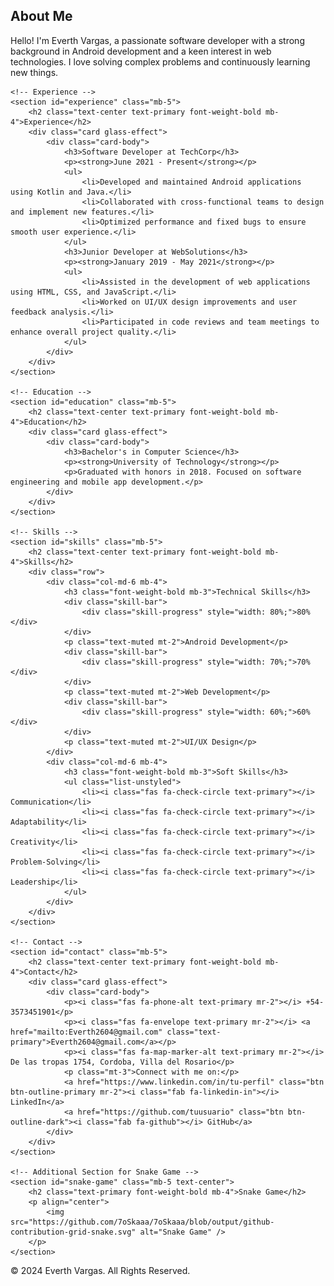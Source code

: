 <!-- Main Content -->
<main class="container my-5">
    <!-- About Me -->
    <section id="about" class="mb-5">
        <h2 class="text-center text-primary font-weight-bold mb-4">About Me</h2>
        <div class="card glass-effect">
            <div class="card-body">
                <p>Hello! I'm Everth Vargas, a passionate software developer with a strong background in Android development and a keen interest in web technologies. I love solving complex problems and continuously learning new things.</p>
            </div>
        </div>
    </section>

    <!-- Experience -->
    <section id="experience" class="mb-5">
        <h2 class="text-center text-primary font-weight-bold mb-4">Experience</h2>
        <div class="card glass-effect">
            <div class="card-body">
                <h3>Software Developer at TechCorp</h3>
                <p><strong>June 2021 - Present</strong></p>
                <ul>
                    <li>Developed and maintained Android applications using Kotlin and Java.</li>
                    <li>Collaborated with cross-functional teams to design and implement new features.</li>
                    <li>Optimized performance and fixed bugs to ensure smooth user experience.</li>
                </ul>
                <h3>Junior Developer at WebSolutions</h3>
                <p><strong>January 2019 - May 2021</strong></p>
                <ul>
                    <li>Assisted in the development of web applications using HTML, CSS, and JavaScript.</li>
                    <li>Worked on UI/UX design improvements and user feedback analysis.</li>
                    <li>Participated in code reviews and team meetings to enhance overall project quality.</li>
                </ul>
            </div>
        </div>
    </section>

    <!-- Education -->
    <section id="education" class="mb-5">
        <h2 class="text-center text-primary font-weight-bold mb-4">Education</h2>
        <div class="card glass-effect">
            <div class="card-body">
                <h3>Bachelor's in Computer Science</h3>
                <p><strong>University of Technology</strong></p>
                <p>Graduated with honors in 2018. Focused on software engineering and mobile app development.</p>
            </div>
        </div>
    </section>

    <!-- Skills -->
    <section id="skills" class="mb-5">
        <h2 class="text-center text-primary font-weight-bold mb-4">Skills</h2>
        <div class="row">
            <div class="col-md-6 mb-4">
                <h3 class="font-weight-bold mb-3">Technical Skills</h3>
                <div class="skill-bar">
                    <div class="skill-progress" style="width: 80%;">80%</div>
                </div>
                <p class="text-muted mt-2">Android Development</p>
                <div class="skill-bar">
                    <div class="skill-progress" style="width: 70%;">70%</div>
                </div>
                <p class="text-muted mt-2">Web Development</p>
                <div class="skill-bar">
                    <div class="skill-progress" style="width: 60%;">60%</div>
                </div>
                <p class="text-muted mt-2">UI/UX Design</p>
            </div>
            <div class="col-md-6 mb-4">
                <h3 class="font-weight-bold mb-3">Soft Skills</h3>
                <ul class="list-unstyled">
                    <li><i class="fas fa-check-circle text-primary"></i> Communication</li>
                    <li><i class="fas fa-check-circle text-primary"></i> Adaptability</li>
                    <li><i class="fas fa-check-circle text-primary"></i> Creativity</li>
                    <li><i class="fas fa-check-circle text-primary"></i> Problem-Solving</li>
                    <li><i class="fas fa-check-circle text-primary"></i> Leadership</li>
                </ul>
            </div>
        </div>
    </section>

    <!-- Contact -->
    <section id="contact" class="mb-5">
        <h2 class="text-center text-primary font-weight-bold mb-4">Contact</h2>
        <div class="card glass-effect">
            <div class="card-body">
                <p><i class="fas fa-phone-alt text-primary mr-2"></i> +54-3573451901</p>
                <p><i class="fas fa-envelope text-primary mr-2"></i> <a href="mailto:Everth2604@gmail.com" class="text-primary">Everth2604@gmail.com</a></p>
                <p><i class="fas fa-map-marker-alt text-primary mr-2"></i> De las tropas 1754, Cordoba, Villa del Rosario</p>
                <p class="mt-3">Connect with me on:</p>
                <a href="https://www.linkedin.com/in/tu-perfil" class="btn btn-outline-primary mr-2"><i class="fab fa-linkedin-in"></i> LinkedIn</a>
                <a href="https://github.com/tuusuario" class="btn btn-outline-dark"><i class="fab fa-github"></i> GitHub</a>
            </div>
        </div>
    </section>

    <!-- Additional Section for Snake Game -->
    <section id="snake-game" class="mb-5 text-center">
        <h2 class="text-primary font-weight-bold mb-4">Snake Game</h2>
        <p align="center">
            <img src="https://github.com/7oSkaaa/7oSkaaa/blob/output/github-contribution-grid-snake.svg" alt="Snake Game" />
        </p>
    </section>
</main>

<!-- Footer -->
<footer class="bg-white text-center py-4">
    <p class="mb-0">© 2024 Everth Vargas. All Rights Reserved.</p>
</footer>

<!-- Scripts -->
<script src="https://code.jquery.com/jquery-3.5.1.slim.min.js"></script>
<script src="https://cdn.jsdelivr.net/npm/@popperjs/core@2.9.3/dist/umd/popper.min.js"></script>
<script src="https://stackpath.bootstrapcdn.com/bootstrap/4.5.2/js/bootstrap.min.js"></script>
